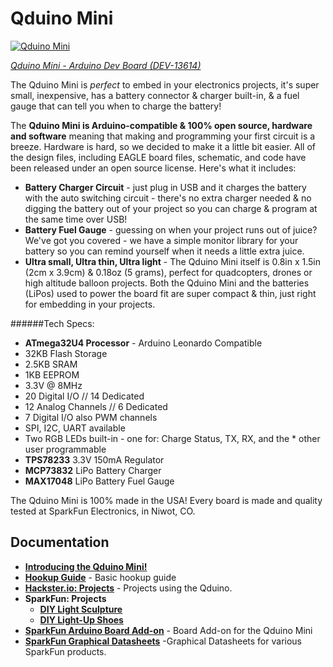Qduino Mini
========================================

[![Qduino Mini](https://cdn.sparkfun.com//assets/parts/1/0/9/8/7/13614-04b.jpg "Qduino Mini top view")](https://www.sparkfun.com/products/13614)

[*Qduino Mini - Arduino Dev Board (DEV-13614)*](https://www.sparkfun.com/products/13614)

The Qduino Mini is *perfect* to embed in your electronics projects, it's super small, inexpensive, has a battery connector & charger built-in, & a fuel gauge that can tell you when to charge the battery!

The **Qduino Mini is Arduino-compatible & 100% open source, hardware and software** meaning that making and programming your first circuit is a breeze.  Hardware is hard, so we decided to make it a little bit easier.  All of the design files, including EAGLE board files, schematic, and code have been released under an open source license.  Here's what it includes:

* **Battery Charger Circuit** - just plug in USB and it charges the battery with the auto switching circuit - there's no extra charger needed & no digging the battery out of your project so you can charge & program at the same time over USB!
* **Battery Fuel Gauge** - guessing on when your project runs out of juice?  We've got you covered - we have a simple monitor library for your battery so you can remind yourself when it needs a little extra juice.
* **Ultra small, Ultra thin, Ultra light** - The Qduino Mini itself is 0.8in x 1.5in (2cm x 3.9cm) & 0.18oz (5 grams), perfect for quadcopters, drones or high altitude balloon projects.  Both the Qduino Mini and the batteries (LiPos) used to power the board fit are super compact & thin, just right for embedding in your projects.

######Tech Specs:

* **ATmega32U4 Processor** - Arduino Leonardo Compatible
* 32KB Flash Storage
* 2.5KB SRAM
* 1KB EEPROM
* 3.3V @ 8MHz
* 20 Digital I/O // 14 Dedicated
* 12 Analog Channels // 6 Dedicated
* 7 Digital I/O also PWM channels
* SPI, I2C, UART available
* Two RGB LEDs built-in - one for: Charge Status, TX, RX, and the * other user programmable
* **TPS78233** 3.3V 150mA Regulator
* **MCP73832** LiPo Battery Charger
* **MAX17048** LiPo Battery Fuel Gauge

The Qduino Mini is 100% made in the USA! Every board is made and quality tested at SparkFun Electronics, in Niwot, CO.

Documentation
--------------
* **[Introducing the Qduino Mini!](https://www.sparkfun.com/news/1754)** 
* **[Hookup Guide](https://www.hackster.io/team-qtechknow/qduino-mini-quickstart-guide-8b2d68)** - Basic hookup guide
* **[Hackster.io: Projects](https://www.hackster.io/qtechknow)** - Projects using the Qduino.
* **SparkFun: Projects**
  * **[DIY Light Sculpture](https://learn.sparkfun.com/tutorials/diy-light-sculpture)**
  * **[DIY Light-Up Shoes](https://learn.sparkfun.com/tutorials/diy-light-up-shoes)**
* **[SparkFun Arduino Board Add-on](https://github.com/sparkfun/Arduino_Boards)** - Board Add-on for the Qduino Mini
* **[SparkFun Graphical Datasheets](https://github.com/sparkfun/Graphical_Datasheets/tree/master/Datasheets/Qduino)** -Graphical Datasheets for various SparkFun products.


